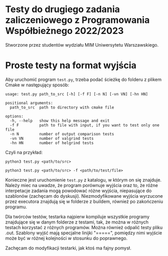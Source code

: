# Testy do drugiego zadania zaliczeniowego z Programowania Współbieżnego 2022/2023

Stworzone przez studentów wydziału MIM Uniwersytetu Warszawskiego.

# Proste testy na format wyjścia

Aby uruchomić program `test.py`, trzeba podać ścieżkę do folderu z plikem Cmake w następujący sposób:
```
usage: test.py path_to_src [-h] [-f F] [-n N] [-vn VN] [-hn HN]

positional arguments:
  path_to_src  path to directory with cmake file

options:
  -h, --help   show this help message and exit
  -f F         path to file with input, if you want to test only one file
  -n N         number of output comparison tests
  -vn VN       number of valgrind tests
  -hn HN       number of helgrind tests
  ```

Czyli na przykład:

```python3 test.py <path/to/src>```

```python3 test.py <path/to/src> -f <path/to/test/file>```

Konieczne jest uruchomienie `test.py` z katalogu, w którym on się znajduje. Należy miec na uwadze, że program porównuje wyjścia oraz to, że różne interpetacje zadania mogą powodować różne wyjścia, niepasujące do szablonów (zachęcam do dyskusji). Niezmodyfikowane wyjścia wyrzucone przez executora znajdują się w folderze z buildem, również po zakończeniu programu.

Dla twórców testów, testarka najpierw kompiluje wszystkie programy znajdujące się w danym folderze z testami, tak, że można w różnych testach korzystać z różnych programów. Można również odpalić testy pliku .out. Szablony wyjść mają specjalne linijki "=====", pomiędzy nimi wyjście może być w różnej kolejności w stosunku do poprawnego.

Zachęcam do modyfikacji testarki, jak ktoś ma fajny pomysł.
